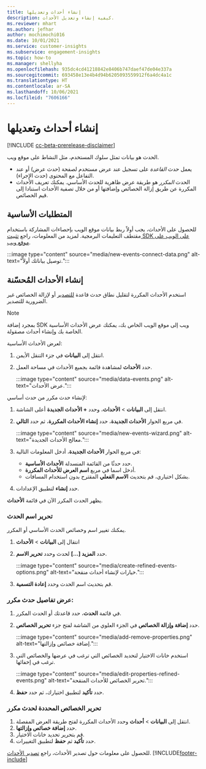 ```yaml
---
title: إنشاء أحداث وتعديلها
description: كيفية إنشاء وتعديل الأحداث.
ms.reviewer: mhart
ms.author: jefhar
author: mochimochi016
ms.date: 10/01/2021
ms.service: customer-insights
ms.subservice: engagement-insights
ms.topic: how-to
ms.manager: shellyha
ms.openlocfilehash: 935dc4cd41218842e8406b747daef47de04e337a
ms.sourcegitcommit: 693458e13e4b4d94b6205093559912f6a4dc4a1c
ms.translationtype: HT
ms.contentlocale: ar-SA
ms.lasthandoff: 10/06/2021
ms.locfileid: "7606166"
---
```

# <a name="create-and-modify-events"></a>إنشاء أحداث وتعديلها

[!INCLUDE [cc-beta-prerelease-disclaimer](includes/cc-beta-prerelease-disclaimer.md)]

الحدث هو بيانات تمثل سلوك المستخدم، مثل النشاط على موقع ويب.

- يعمل حدث *القاعدة* على تسجيل عند عرض مستخدم لصفحة (حدث عرض) أو عند التفاعل مع المحتوى (حدث الإجراء).
- الحدث *المكرر* هو طريقة عرض ظاهرية للحدث الأساسي. يمكنك تعريف الأحداث المكررة عن طريق إزالة الخصائص وإضافتها أو من خلال تصفية الأحداث استنادا إلى قيم الخصائص.

## <a name="prerequisites"></a>المتطلبات الأساسية

للحصول على الأحداث، يجب أولاً ربط بيانات موقع الويب بإحصاءات المشاركة باستخدام مقتطف التعليمات البرمجية. لمزيد من المعلومات، راجع [تثبيت SDK على الويب على موقع ويب](instrument-website.md).

 :::image type="content" source="media/new-events-connect-data.png" alt-text="توصيل بياناتك أولاً.":::

## <a name="create-refined-events"></a>إنشاء الأحداث المُحسّنة

استخدم الأحداث المكررة لتقليل نطاق حدث قاعدة [للتصدير](export-events.md) أو لإزالة الخصائص غير الضرورية للتصدير.

> [!NOTE]
> بمجرد إضافة SDK ويب إلى موقع الويب الخاص بك، يمكنك عرض الأحداث الأساسية الخاصة بك وإنشاء أحداث مصقولة. 

لعرض الأحداث الأساسية:

1. انتقل إلى **البيانات‬** في جزء التنقل الأيمن.

1. حدد **الأحداث** لمشاهدة قائمة بجميع الأحداث في مساحة العمل.

    :::image type="content" source="media/data-events.png" alt-text="عرض الأحداث.":::

لإنشاء حدث مكرر من حدث أساسي: 

1. انتقل إلى **البيانات** > **الأحداث**، وحدد **+ الأحداث الجديدة** أعلى الشاشة.

1. في مربع الحوار **الأحداث الجديدة**، حدد **إنشاء الأحداث المكررة**، ثم حدد **التالي**.
   
     :::image type="content" source="media/new-events-wizard.png" alt-text="معالج الأحداث الجديدة.":::
     
1. في مربع الحوار **الأحداث الجديدة**، أدخل المعلومات التالية:

   - حدد حدثًا من القائمة المنسدلة **الأحداث الأساسية**.
   - أدخل اسما في مربع **اسم العرض للأحداث المكررة**.
   - بشكل اختياري، قم بتحديث **الاسم الفعلي** المقترح بدون استخدام المسافات.

1. حدد **إنشاء** لتطبيق الإعدادات.

يظهر الحدث المكرر الآن في قائمة **الأحداث**.

### <a name="edit-event-name"></a>تحرير اسم الحدث

يمكنك تغيير اسم وخصائص الحدث الأساسي أو المكرر.

1. انتقال إلى **البيانات** > **الأحداث** 

1. حدد **المزيد [...]** لحدث وحدد **تحرير الاسم**.
    
     :::image type="content" source="media/create-refined-events-options.png" alt-text="خيارات لإنشاء أحداث منقحة‬.":::

3. قم بتحديث اسم الحدث وحدد **إعادة التسمية**.

### <a name="view-the-details-of-a-refined-event"></a>عرض تفاصيل حدث مكرر:

1. في قائمة **الحدث**، حدد قاعدتك أو الحدث المكرر. 

1. حدد **إضافة وإزالة الخصائص** في الجزء العلوي من الشاشة لفتح جزء **تحرير الخصائص**. 

     :::image type="content" source="media/add-remove-properties.png" alt-text="إضافة خصائص وإزالتها.":::

1. استخدم خانات الاختيار لتحديد الخصائص التي ترغب في عرضها والخصائص التي ترغب في إخفائها. 

   :::image type="content" source="media/edit-properties-refined-events.png" alt-text="تحرير الخصائص للأحداث المنقحة.":::

1. حدد **تأكيد** لتطبيق اختيارك، ثم حدد **حفظ**.


### <a name="edit-selected-properties-for-a-refined-event"></a>تحرير الخصائص المحددة لحدث مكرر

1. انتقل إلى **البيانات** > **أحداث** وحدد الأحداث المكررة لفتح طريقة العرض المفصلة.
1. حدد **إضافة خصائص وإزالتها**. 
1. قم بتحرير تحديد خانات الاختيار.
1. حدد **تأكيد** ثم **حفظ** لتطبيق التغييرات.

للحصول على معلومات حول تصدير الأحداث، راجع [تصدير الأحداث](export-events.md).
[!INCLUDE[footer-include](../includes/footer-banner.md)]
